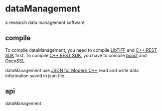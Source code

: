# dataManagement
a research data management software

## compile
To compile dataManagement, you need to compile [LibTIFF][] and [C++ REST SDK][] first. To compile [C++ REST SDK][], you have to compile [boost][] and [OpenSSL][].

dataManagement use [JSON for Modern C++][] read and write data information saved in json file.

## api

dataManagement <server> <fileList>.


[LibTIFF]: http://www.remotesensing.org/libtiff
[C++ REST SDK]:https://github.com/Microsoft/cpprestsdk
[JSON for Modern C++]:https://github.com/nlohmann/json
[boost]:http://www.boost.org
[OpenSSL]:https://www.openssl.org

